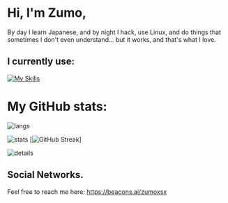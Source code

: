 # Hi, I'm Zumo,
By day I learn Japanese, and by night I hack, use Linux, and do things that sometimes I don't even understand... but it works, and that's what I love.

## I currently use:
[![My Skills](https://skillicons.dev/icons?i=arch,py,linux,bash,neovim,&theme=dark)](https://skillicons.dev)

# My GitHub stats:
![langs](https://github-readme-stats.vercel.app/api/top-langs/?username=Zumoxsx&card_width=350&hide_border=true&theme=tokyonight&")

![stats](https://github-profile-summary-cards.vercel.app/api/cards/stats?username=Zumoxsx&card_width=350&theme=tokyonight)
[![GitHub Streak](https://github-readme-streak-stats.herokuapp.com?user=Zumoxsx&theme=tokyonight&hide_border=true&mode=weekly&card_width=350)]

![details](https://github-profile-summary-cards.vercel.app/api/cards/profile-details?username=Zumoxsx&theme=tokyonight) 


##  Social Networks.
Feel free to reach me here:
https://beacons.ai/zumoxsx
